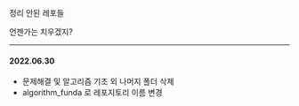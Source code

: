 정리 안된 레포들

언젠가는 치우겠지?


---

#### 2022.06.30
- 문제해결 및 알고리즘 기초 외 나머지 폴더 삭제
- algorithm_funda 로 레포지토리 이름 변경
